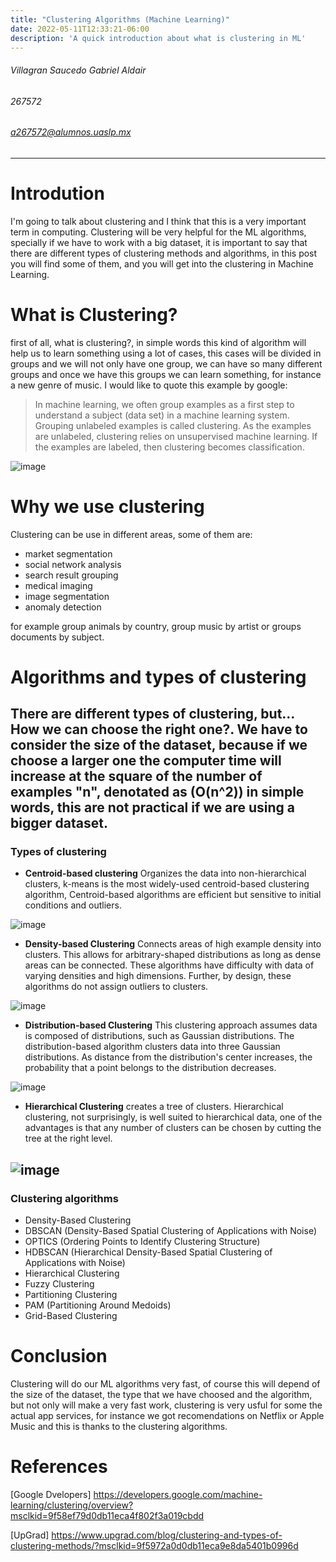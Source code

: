 ```yaml
---
title: "Clustering Algorithms (Machine Learning)"
date: 2022-05-11T12:33:21-06:00
description: 'A quick introduction about what is clustering in ML'
---
```

###### Villagran Saucedo Gabriel Aldair
###### 267572
###### a267572@alumnos.uaslp.mx
- - -
# Introdution
I'm going to talk about clustering and I think that this is a very important term in computing.
Clustering will be very helpful for the ML algorithms, specially if we have to work with a big dataset, it is important to say that there are different types of clustering methods and algorithms, in this post you will find some of them, and you will get into the clustering in Machine Learning.
# What is Clustering?
first of all, what is clustering?, in simple words this kind of algorithm will help us to learn something using a lot of cases, this cases will be divided in groups and we will not only have one group, we can have so many different groups and once we have this groups we can learn something, for instance a new genre of music.
I would like to quote this example by google:
> In machine learning, we often group examples as a first step to understand a subject (data set) in a machine learning system. Grouping unlabeled examples is called clustering.
As the examples are unlabeled, clustering relies on unsupervised machine learning. If the examples are labeled, then clustering becomes classification. 

![image](https://user-images.githubusercontent.com/44887537/167773480-cb5e6c3b-fd28-42aa-b05e-9c1269ce1d5b.png)

# Why we use clustering

Clustering can be use in different areas, some of them are:
- market segmentation
- social network analysis
- search result grouping
- medical imaging
- image segmentation
- anomaly detection

for example group animals by country, group music by artist or groups documents by subject.
# Algorithms and types of clustering

There are different types of clustering, but... How we can choose the right one?.
We have to consider the size of the dataset, because if we choose a larger one the computer time will increase at the square of the number of examples "n", denotated as (O(n^2)) in simple words, this are not practical if we are using a bigger dataset.
---
### Types of clustering
- **Centroid-based clustering**
 Organizes the data into non-hierarchical clusters, k-means is the most widely-used centroid-based clustering algorithm, Centroid-based algorithms are efficient but sensitive to initial conditions and outliers.
 
![image](https://user-images.githubusercontent.com/44887537/167773552-3f439264-cc76-4c89-a9ca-fa74cc204a02.png)

 - **Density-based Clustering**
 Connects areas of high example density into clusters. This allows for arbitrary-shaped distributions as long as dense areas can be connected. These algorithms have difficulty with data of varying densities and high dimensions. Further, by design, these algorithms do not assign outliers to clusters.
 
![image](https://user-images.githubusercontent.com/44887537/167773614-bdf75aa5-19a9-48c4-822a-b1e155ebca20.png)
 
 - **Distribution-based Clustering**
 This clustering approach assumes data is composed of distributions, such as Gaussian distributions. The distribution-based algorithm clusters data into three Gaussian distributions. As distance from the distribution's center increases, the probability that a point belongs to the distribution decreases.
 
![image](https://user-images.githubusercontent.com/44887537/167773632-bd7611a0-448c-4a3c-b016-bdf0202d23dd.png)

 - **Hierarchical Clustering**
 creates a tree of clusters. Hierarchical clustering, not surprisingly, is well suited to hierarchical data, one of the advantages is that any number of clusters can be chosen by cutting the tree at the right level.
 
![image](https://user-images.githubusercontent.com/44887537/167773667-1ca4259c-c92f-43f1-a380-00fc325ea5d0.png)
 ---
### Clustering algorithms
- Density-Based Clustering
- DBSCAN (Density-Based Spatial Clustering of Applications with Noise)
- OPTICS (Ordering Points to Identify Clustering Structure)
- HDBSCAN (Hierarchical Density-Based Spatial Clustering of Applications with Noise)
- Hierarchical Clustering
- Fuzzy Clustering
- Partitioning Clustering
- PAM (Partitioning Around Medoids)
- Grid-Based Clustering
# Conclusion
Clustering will do our ML algorithms very fast, of course this will depend of the size of the dataset, the type that we have choosed and the algorithm, but not only will make a very fast work, clustering is very usful for some the actual app services, for instance we got recomendations on Netflix or Apple Music and this is thanks to the clustering algorithms.
# References
[Google Dvelopers] https://developers.google.com/machine-learning/clustering/overview?msclkid=9f58ef79d0db11eca4f802f3a019cbdd

[UpGrad] https://www.upgrad.com/blog/clustering-and-types-of-clustering-methods/?msclkid=9f5972a0d0db11eca9e8da5401b0996d
